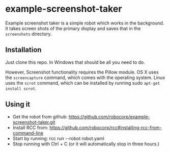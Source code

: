 # example-screenshot-taker

Example screenshot taker is a simple robot which works in the background. It takes screen shots of the primary display and saves that in the `screenshots` directory.

## Installation

Just clone this repo. In Windows that should be all you need to do. 

However, Screenshot functionality requires the Pillow module. OS X uses the `screencapture` command, which comes with the operating system. Linux uses the `scrot` command, which can be installed by running sudo `apt-get install scrot`.

## Using it

 - Get the robot from github: https://github.com/robocorp/example-screenshot-taker.git
 - Install RCC from: https://github.com/robocorp/rcc#installing-rcc-from-command-line
 - Start by running: rcc run --robot robot.yaml
 - Stop running with Ctrl + C (or it will automatically stop in three hours.)